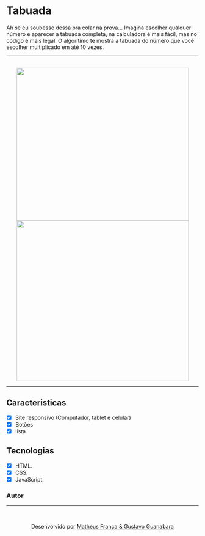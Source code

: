 # Tabuada

<p> Ah se eu soubesse dessa pra colar na prova... Imagina escolher qualquer número e aparecer a tabuada completa, na calculadora é 
mais fácil, mas no código é mais legal. O algorítimo te mostra a tabuada do número que você escolher multiplicado em até 10 vezes.
  
---

<br>
<div align="center"> 
  <img width="451" height="400px" src="https://github.com/franssa01/Cursos/blob/main/Curso%20em%20V%C3%ADdeo/Java%20Script/SITE/SITE/Site%204%20Tabuada/site4.gif"/>
  <img width="451" height="420px" src="https://github.com/franssa01/Courses/blob/main/Curso%20em%20V%C3%ADdeo/Java%20Script/SITE/SITE/Site%204%20Tabuada/image/Flowchart.png">
</div>

---

## Caracteristicas

- [x] Site responsivo (Computador, tablet e celular)
- [x] Botões
- [x] lista

## Tecnologias
- [x] HTML.
- [x] CSS.
- [x] JavaScript.

### Autor
---
<br>

<p align="center"> Desenvolvido por <a href="https://www.linkedin.com/in/matheus-fran%C3%A7a-b0961a222/">Matheus França & 
  <a href="https://www.youtube.com/c/CursoemV%C3%ADdeo">Gustavo Guanabara</a>
